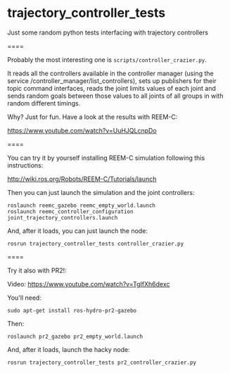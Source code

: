 trajectory_controller_tests
===========================

Just some random python tests interfacing with trajectory controllers


====

Probably the most interesting one is ```scripts/controller_crazier.py```.

It reads all the controllers available in the controller manager (using the service
/controller_manager/list_controllers), sets up publishers for their topic command interfaces,
reads the joint limits values of each joint and sends random goals between those values to all
joints of all groups in with random different timings.

Why? Just for fun. Have a look at the results with REEM-C:

https://www.youtube.com/watch?v=UuHJQLcnpDo

====

You can try it by yourself installing REEM-C simulation following this instructions:

http://wiki.ros.org/Robots/REEM-C/Tutorials/launch

Then you can just launch the simulation and the joint controllers:

    roslaunch reemc_gazebo reemc_empty_world.launch
    roslaunch reemc_controller_configuration joint_trajectory_controllers.launch

And, after it loads, you can just launch the node:

	rosrun trajectory_controller_tests controller_crazier.py

====

Try it also with PR2!:

Video: https://www.youtube.com/watch?v=TgIfXh6dexc

You'll need:

	sudo apt-get install ros-hydro-pr2-gazebo

Then:

	roslaunch pr2_gazebo pr2_empty_world.launch

And, after it loads, launch the hacky node:
	
	rosrun trajectory_controller_tests pr2_controller_crazier.py

